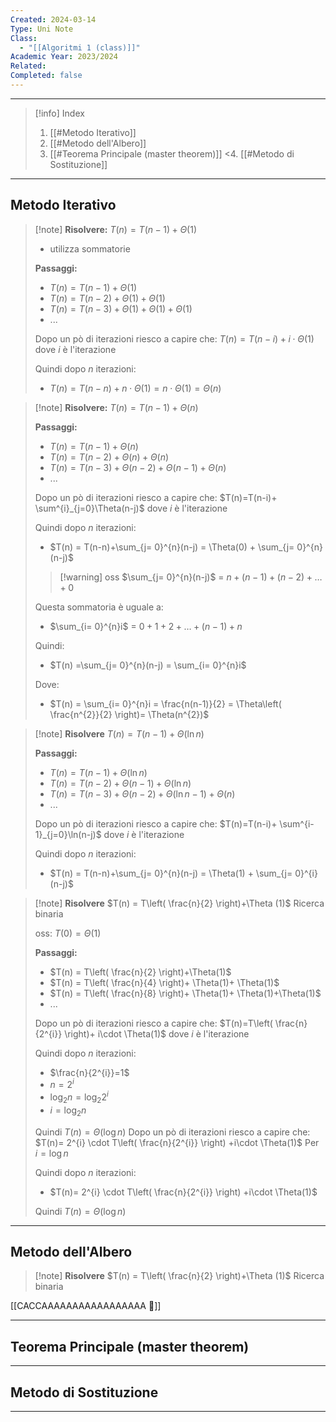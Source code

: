 ```yaml
---
Created: 2024-03-14
Type: Uni Note
Class:
  - "[[Algoritmi 1 (class)]]"
Academic Year: 2023/2024
Related: 
Completed: false
---
```

---

>[!info] Index
>1. [[#Metodo Iterativo]]
>2. [[#Metodo dell'Albero]]
>3. [[#Teorema Principale (master theorem)]]
<4. [[#Metodo di Sostituzione]]

---
## Metodo Iterativo

>[!note] **Risolvere:** $T(n) = T(n-1)+\Theta(1)$
>- utilizza sommatorie 
>
>**Passaggi:**
>- $T(n) = T(n-1)+\Theta(1)$
>- $T(n) = T(n-2)+\Theta(1)+\Theta(1)$
>- $T(n) = T(n-3)+\Theta(1)+\Theta(1)+\Theta(1)$
>- ...
>
>Dopo un pò di iterazioni riesco a capire che: $T(n)=T(n-i)+i\cdot \Theta(1)$ dove $i$ è l'iterazione 
>
>Quindi dopo $n$ iterazioni:
>- $T(n) = T(n-n)+n\cdot \Theta(1) = n\cdot \Theta(1) = \Theta(n )$
>

>[!note] **Risolvere:** $T(n) = T(n-1)+\Theta(n)$
>
>**Passaggi:**
>- $T(n) = T(n-1)+\Theta(n)$
>- $T(n) = T(n-2)+\Theta(n)+\Theta(n)$
>- $T(n) = T(n-3)+\Theta(n-2)+\Theta(n-1)+\Theta(n)$
>- ...
>
>Dopo un pò di iterazioni riesco a capire che: $T(n)=T(n-i)+ \sum^{i}_{j=0}\Theta(n-j)$ dove $i$ è l'iterazione
>
>Quindi dopo $n$ iterazioni:
>- $T(n) = T(n-n)+\sum_{j= 0}^{n}(n-j) = \Theta(0) + \sum_{j= 0}^{n}(n-j)$
>
>>[!warning] oss
>>$\sum_{j= 0}^{n}(n-j)$  =  $n+(n-1)+(n-2)+\dots+0$ 
>
>Questa sommatoria è uguale a:
>- $\sum_{i= 0}^{n}i$  =  $0 + 1 + 2 + \dots +(n-1) + n$
>
>Quindi:
>- $T(n) =\sum_{j= 0}^{n}(n-j) = \sum_{i= 0}^{n}i$
>
>Dove:
>- $T(n) = \sum_{i= 0}^{n}i = \frac{n(n-1)}{2} = \Theta\left( \frac{n^{2}}{2} \right)= \Theta(n^{2})$

>[!note] **Risolvere** $T(n) = T(n-1)+\Theta (\ln n)$
>
>**Passaggi:**
>- $T(n) = T(n-1)+\Theta(\ln n)$
>- $T(n) = T(n-2)+\Theta(n-1)+\Theta(\ln n)$
>- $T(n) = T(n-3)+\Theta(n-2)+\Theta(\ln n-1)+\Theta(n)$
>- ...
>
>Dopo un pò di iterazioni riesco a capire che: $T(n)=T(n-i)+ \sum^{i-1}_{j=0}\ln(n-j)$ dove $i$ è l'iterazione
>
>Quindi dopo $n$ iterazioni:
>- $T(n) = T(n-n)+\sum_{j= 0}^{n}(n-j) = \Theta(1) + \sum_{j= 0}^{i}(n-j)$

>[!note] **Risolvere** $T(n) = T\left( \frac{n}{2} \right)+\Theta (1)$ Ricerca binaria
>
>oss: $T(0)=\Theta(1)$
>
>**Passaggi:**
>- $T(n) = T\left( \frac{n}{2} \right)+\Theta(1)$
>- $T(n) = T\left( \frac{n}{4} \right)+ \Theta(1)+ \Theta(1)$
>- $T(n) = T\left( \frac{n}{8} \right)+ \Theta(1)+ \Theta(1)+\Theta(1)$
>- ...
>
>Dopo un pò di iterazioni riesco a capire che: $T(n)=T\left( \frac{n}{2^{i}} \right)+ i\cdot \Theta(1)$ dove $i$ è l'iterazione
>
>Quindi dopo $n$ iterazioni:
>- $\frac{n}{2^{i}}=1$ 
>- $n=2^{i}$
>- $\log_{2}n = \log_{2}2^{i}$
>- $i = \log_{2} n$
>
>Quindi $T(n) = \Theta(\log n)$
>Dopo un pò di iterazioni riesco a capire che: $T(n)= 2^{i} \cdot T\left( \frac{n}{2^{i}} \right) +i\cdot \Theta(1)$
>Per $i=\log n$
>
>Quindi dopo $n$ iterazioni:
>- $T(n)= 2^{i} \cdot T\left( \frac{n}{2^{i}} \right) +i\cdot \Theta(1)$ 
>
>Quindi $T(n) = \Theta(\log n)$

---
## Metodo dell'Albero

>[!note] **Risolvere** $T(n) = T\left( \frac{n}{2} \right)+\Theta (1)$ Ricerca binaria




[[CACCAAAAAAAAAAAAAAAAA 💩]]




---
## Teorema Principale (master theorem)


---
## Metodo di Sostituzione



---